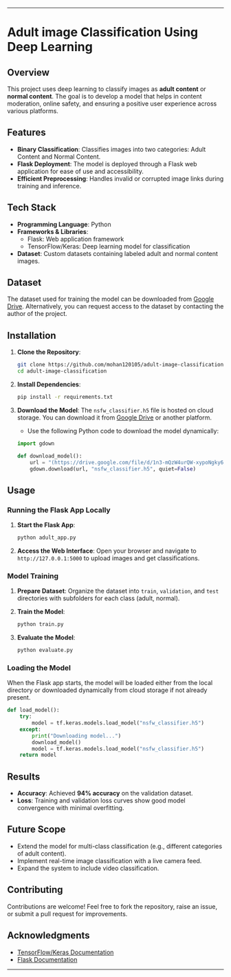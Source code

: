 
---

# Adult image Classification Using Deep Learning

## Overview
This project uses deep learning to classify images as **adult content** or **normal content**. The goal is to develop a model that helps in content moderation, 
online safety, and ensuring a positive user experience across various platforms.

## Features
- **Binary Classification**: Classifies images into two categories: Adult Content and Normal Content.
- **Flask Deployment**: The model is deployed through a Flask web application for ease of use and accessibility.
- **Efficient Preprocessing**: Handles invalid or corrupted image links during training and inference.

## Tech Stack
- **Programming Language**: Python
- **Frameworks & Libraries**:
  - Flask: Web application framework
  - TensorFlow/Keras: Deep learning model for classification
- **Dataset**: Custom datasets containing labeled adult and normal content images.
## Dataset
The dataset used for training the model can be downloaded from [Google Drive](https://drive.google.com/drive/folders/1uY0FXh8dn4QBMK_g0-cgqASodXwc6Q_R?usp=drive_link).
Alternatively, you can request access to the dataset by contacting the author of the project.


## Installation

1. **Clone the Repository**:
   ```bash
   git clone https://github.com/mohan120105/adult-image-classification.git
   cd adult-image-classification
   ```

2. **Install Dependencies**:
   ```bash
   pip install -r requirements.txt
   ```
   

3. **Download the Model**:
   The `nsfw_classifier.h5` file is hosted on cloud storage. You can download it from [Google Drive]((https://drive.google.com/file/d/1n3-mQzW4urQW-xypoNgky6bjy33NXeTp/view?usp=sharing)) or another platform. 
   
   - Use the following Python code to download the model dynamically:
   ```python
   import gdown

   def download_model():
       url = "(https://drive.google.com/file/d/1n3-mQzW4urQW-xypoNgky6bjy33NXeTp/view?usp=sharing)"
       gdown.download(url, "nsfw_classifier.h5", quiet=False)
   ```


## Usage

### Running the Flask App Locally
1. **Start the Flask App**:
   ```bash
   python adult_app.py
   ```

2. **Access the Web Interface**:
   Open your browser and navigate to `http://127.0.0.1:5000` to upload images and get classifications.

### Model Training
1. **Prepare Dataset**:
   Organize the dataset into `train`, `validation`, and `test` directories with subfolders for each class (adult, normal).

2. **Train the Model**:
   ```bash
   python train.py
   ```

3. **Evaluate the Model**:
   ```bash
   python evaluate.py
   ```

### Loading the Model
When the Flask app starts, the model will be loaded either from the local directory or downloaded dynamically from cloud storage if not already present.

```python
def load_model():
    try:
        model = tf.keras.models.load_model("nsfw_classifier.h5")
    except:
        print("Downloading model...")
        download_model()
        model = tf.keras.models.load_model("nsfw_classifier.h5")
    return model
```

## Results
- **Accuracy**: Achieved **94% accuracy** on the validation dataset.
- **Loss**: Training and validation loss curves show good model convergence with minimal overfitting.

## Future Scope
- Extend the model for multi-class classification (e.g., different categories of adult content).
- Implement real-time image classification with a live camera feed.
- Expand the system to include video classification.

## Contributing
Contributions are welcome! Feel free to fork the repository, raise an issue, or submit a pull request for improvements.

## Acknowledgments
- [TensorFlow/Keras Documentation](https://www.tensorflow.org/)
- [Flask Documentation](https://flask.palletsprojects.com/)

---
